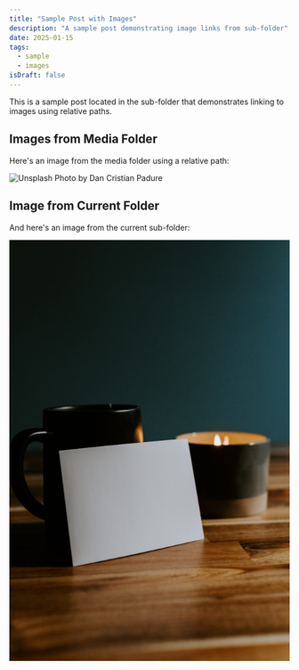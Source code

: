 ```yaml
---
title: "Sample Post with Images"
description: "A sample post demonstrating image links from sub-folder"
date: 2025-01-15
tags:
  - sample
  - images
isDraft: false
---
```


This is a sample post located in the sub-folder that demonstrates linking to images using relative paths.

## Images from Media Folder

Here's an image from the media folder using a relative path:

![Unsplash Photo by Dan Cristian Padure](/media/dan-cristian-padure-8cxJzVpGKk8-unsplash.jpg)

## Image from Current Folder

And here's an image from the current sub-folder:

![Unsplash Photo by Kelly Sikkema](kelly-sikkema-rNdkGDOPJLc-unsplash.jpg)
